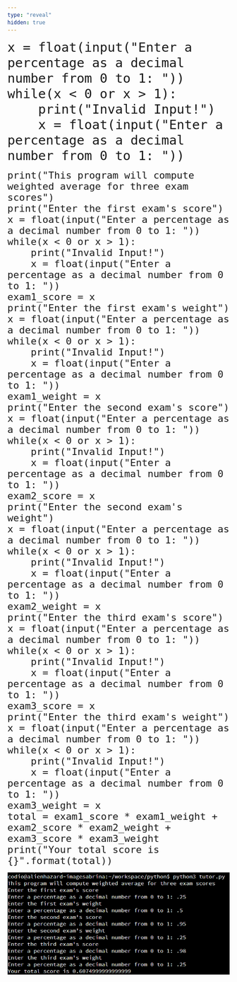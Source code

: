 ```yaml
---
type: "reveal"
hidden: true
---
```


<section>
    <pre><code style="font-size: 29px; line-height: 35px" class="language-python stretch">x = float(input("Enter a percentage as a decimal number from 0 to 1: "))
while(x < 0 or x > 1):
    print("Invalid Input!")
    x = float(input("Enter a percentage as a decimal number from 0 to 1: "))
</code></pre>
</section>

<section>
    <pre><code style="font-size: 22px; line-height: 25px" class="language-python stretch">print("This program will compute weighted average for three exam scores")
print("Enter the first exam's score")
x = float(input("Enter a percentage as a decimal number from 0 to 1: "))
while(x < 0 or x > 1):
    print("Invalid Input!")
    x = float(input("Enter a percentage as a decimal number from 0 to 1: "))
exam1_score = x
print("Enter the first exam's weight")
x = float(input("Enter a percentage as a decimal number from 0 to 1: "))
while(x < 0 or x > 1):
    print("Invalid Input!")
    x = float(input("Enter a percentage as a decimal number from 0 to 1: "))
exam1_weight = x
print("Enter the second exam's score")
x = float(input("Enter a percentage as a decimal number from 0 to 1: "))
while(x < 0 or x > 1):
    print("Invalid Input!")
    x = float(input("Enter a percentage as a decimal number from 0 to 1: "))
exam2_score = x
print("Enter the second exam's weight")
x = float(input("Enter a percentage as a decimal number from 0 to 1: "))
while(x < 0 or x > 1):
    print("Invalid Input!")
    x = float(input("Enter a percentage as a decimal number from 0 to 1: "))
exam2_weight = x
print("Enter the third exam's score")
x = float(input("Enter a percentage as a decimal number from 0 to 1: "))
while(x < 0 or x > 1):
    print("Invalid Input!")
    x = float(input("Enter a percentage as a decimal number from 0 to 1: "))
exam3_score = x
print("Enter the third exam's weight")
x = float(input("Enter a percentage as a decimal number from 0 to 1: "))
while(x < 0 or x > 1):
    print("Invalid Input!")
    x = float(input("Enter a percentage as a decimal number from 0 to 1: "))
exam3_weight = x
total = exam1_score * exam1_weight + exam2_score * exam2_weight + exam3_score * exam3_weight
print("Your total score is {}".format(total))
</code></pre>
</section>

<section>
	<img class="stretch plain" src="/images/05/input.png">
</section>
